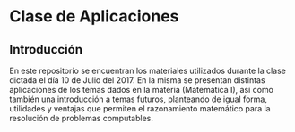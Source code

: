 # Clase de Aplicaciones

## Introducción
En este repositorio se encuentran los materiales utilizados durante la clase dictada el día 10 de Julio del 2017. En la misma se presentan distintas aplicaciones de los temas dados en la materia (Matemática I), así como también una introducción a temas futuros, planteando de igual forma, utilidades y ventajas que permiten el razonamiento matemático para la resolución de problemas computables.
